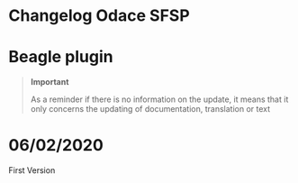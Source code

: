 # Changelog Odace SFSP

# Beagle plugin

>**Important**
>
>As a reminder if there is no information on the update, it means that it only concerns the updating of documentation, translation or text

# 06/02/2020

First Version
